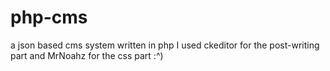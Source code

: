 # php-cms
a json based cms system written in php
I used ckeditor for the post-writing part and MrNoahz for the css part :^)
